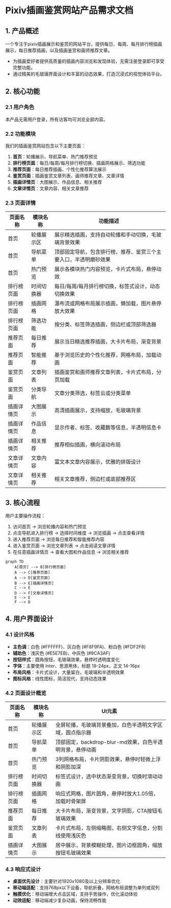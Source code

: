 # Pixiv插画鉴赏网站产品需求文档

## 1. 产品概述

一个专注于pixiv插画展示和鉴赏的网站平台，提供每日、每周、每月排行榜插画展示，每日推荐插画，以及插画鉴赏和画师推荐文章。
- 为插画爱好者提供高质量的插画内容浏览和发现体验，无需注册登录即可享受完整功能。
- 通过精美的毛玻璃界面设计和丰富的动态效果，打造沉浸式的视觉体验平台。

## 2. 核心功能

### 2.1 用户角色
本产品无需用户登录，所有访客均可浏览全部内容。

### 2.2 功能模块

我们的插画鉴赏网站包含以下主要页面：
1. **首页**：轮播展示、导航菜单、热门推荐预览
2. **排行榜页面**：每日/每周/每月排行榜切换、插画网格展示、筛选功能
3. **推荐页面**：每日推荐插画、个性化推荐算法展示
4. **鉴赏页面**：插画鉴赏文章列表、画师推荐文章、文章详情
5. **插画详情页**：大图展示、作品信息、相关推荐
6. **文章详情页**：文章内容、相关文章推荐

### 2.3 页面详情

| 页面名称 | 模块名称 | 功能描述 |
|---------|---------|----------|
| 首页 | 轮播展示区 | 展示精选插画，支持自动轮播和手动切换，毛玻璃背景效果 |
| 首页 | 导航菜单 | 顶部固定导航，包含排行榜、推荐、鉴赏三个主要入口，半透明磨砂效果 |
| 首页 | 热门预览 | 展示各模块热门内容预览，卡片式布局，悬停动效 |
| 排行榜页面 | 时间切换器 | 每日/每周/每月排行榜切换，标签式设计，动态切换效果 |
| 排行榜页面 | 插画网格 | 瀑布流或网格布局展示插画，懒加载，图片悬停放大效果 |
| 排行榜页面 | 筛选功能 | 按分类、标签筛选插画，侧边栏或顶部筛选器 |
| 推荐页面 | 每日推荐 | 展示当日精选推荐插画，大卡片布局，渐变背景 |
| 推荐页面 | 智能推荐 | 基于浏览历史的个性化推荐，网格布局，加载动画 |
| 鉴赏页面 | 文章列表 | 插画鉴赏和画师推荐文章列表，卡片式布局，分页加载 |
| 鉴赏页面 | 分类导航 | 文章分类筛选，标签云或分类菜单 |
| 插画详情页 | 大图展示 | 高清插画展示，支持缩放，毛玻璃背景 |
| 插画详情页 | 作品信息 | 显示作者、标签、收藏数等信息，半透明信息卡 |
| 插画详情页 | 相关推荐 | 推荐相似插画，横向滚动布局 |
| 文章详情页 | 文章内容 | 富文本文章内容展示，优雅的排版设计 |
| 文章详情页 | 相关推荐 | 相关文章推荐，侧边栏或底部推荐区 |

## 3. 核心流程

用户主要操作流程：
1. 访问首页 → 浏览轮播内容和热门预览
2. 点击导航进入排行榜 → 选择时间维度 → 浏览插画 → 点击查看详情
3. 进入推荐页面 → 浏览每日推荐和智能推荐内容
4. 进入鉴赏页面 → 浏览文章列表 → 点击阅读文章详情
5. 在任意插画详情页 → 查看大图和作品信息 → 浏览相关推荐

```mermaid
graph TD
    A[首页] --> B[排行榜页面]
    A --> C[推荐页面]
    A --> D[鉴赏页面]
    B --> E[插画详情页]
    C --> E
    D --> F[文章详情页]
    E --> E
    F --> D
```

## 4. 用户界面设计

### 4.1 设计风格

- **主色调**：白色 (#FFFFFF)、灰白色 (#F8F9FA)、粉白色 (#FDF2F8)
- **辅助色**：浅灰色 (#E5E7EB)、中灰色 (#9CA3AF)
- **按钮样式**：圆角按钮，毛玻璃效果，悬停时透明度变化
- **字体**：主要使用 Inter、思源黑体，标题 18-24px，正文 14-16px
- **布局风格**：卡片式设计，大量留白，毛玻璃和半透明效果
- **图标风格**：线性图标，简洁现代，支持动态效果

### 4.2 页面设计概览

| 页面名称 | 模块名称 | UI元素 |
|---------|---------|--------|
| 首页 | 轮播展示区 | 全屏轮播，毛玻璃背景叠加，白色半透明文字区域，圆点指示器 |
| 首页 | 导航菜单 | 顶部固定，backdrop-blur-md效果，白色半透明背景，悬停动画 |
| 首页 | 热门预览 | 3列网格布局，卡片阴影效果，悬停时轻微上浮和阴影加深 |
| 排行榜页面 | 时间切换器 | 标签式设计，选中状态渐变背景，切换时滑动动画 |
| 排行榜页面 | 插画网格 | 响应式网格，图片圆角，悬停时放大1.05倍，加载时骨架屏 |
| 推荐页面 | 每日推荐 | 大卡片布局，渐变背景，文字阴影，CTA按钮毛玻璃效果 |
| 鉴赏页面 | 文章列表 | 卡片式布局，左侧缩略图，右侧文字信息，分割线使用浅灰色 |
| 插画详情页 | 大图展示 | 居中展示，背景模糊处理，图片边框圆角，缩放按钮毛玻璃效果 |

### 4.3 响应式设计

- **桌面优先设计**：主要针对1920x1080及以上分辨率优化
- **移动端适配**：支持768px以下设备，导航折叠，网格布局调整为单列或双列
- **触摸优化**：移动端增大点击区域，支持手势操作，优化滚动体验
- **动效适配**：移动端减少复杂动画，保持流畅性能